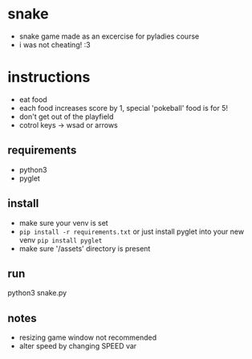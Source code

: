 # snake
- snake game made as an excercise for pyladies course
- i was not cheating! :3

# instructions
- eat food
- each food increases score by 1, special 'pokeball' food is for 5!
- don't get out of the playfield
- cotrol keys -> wsad or arrows

## requirements
- python3
- pyglet

## install
- make sure your venv is set
- ```pip install -r requirements.txt``` or just install pyglet into your new venv ```pip install pyglet```
- make sure '/assets' directory is present

## run
python3 snake.py

## notes
- resizing game window not recommended 
- alter speed by changing SPEED var
